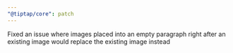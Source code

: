```yaml
---
"@tiptap/core": patch
---
```


Fixed an issue where images placed into an empty paragraph right after an existing image would replace the existing image instead
